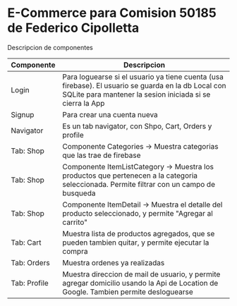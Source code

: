 
# E-Commerce para Comision 50185 de Federico Cipolletta

Descripcion de componentes

| Componente | Descripcion |
| ----------- | ----------- |
| Login | Para loguearse si el usuario ya tiene cuenta (usa firebase). El usuario se guarda en la db Local con SQLite para mantener la sesion iniciada si se cierra la App |
| Signup | Para crear una cuenta nueva|
| Navigator | Es un tab navigator, con Shpo, Cart, Orders y profile |
| Tab: Shop | Componente Categories -> Muestra categorias que las trae de firebase |
| Tab: Shop | Componente ItemListCategory -> Muestra los productos que pertenecen a la categoria seleccionada. Permite filtrar con un campo de busqueda |
| Tab: Shop | Componente ItemDetail -> Muestra el detalle del producto seleccionado, y permite "Agregar al carrito" |
| Tab: Cart | Muestra lista de productos agregados, que se pueden tambien quitar, y permite ejecutar la compra |
| Tab: Orders | Muestra ordenes ya realizadas |
| Tab: Profile | Muestra direccion de mail de usuario, y permite agregar domicilio usando la Api de Location de Google. Tambien permite desloguearse  |



